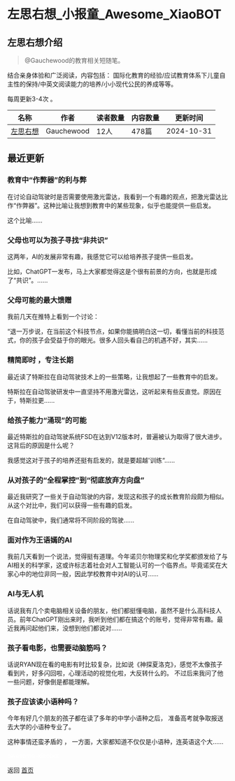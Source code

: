 # 左思右想_小报童_Awesome_XiaoBOT

## 左思右想介绍
> @Gauchewood的教育相关短随笔。    
    
结合亲身体验和广泛阅读，内容包括： 国际化教育的经验/应试教育体系下儿童自主性的保持/中英文阅读能力的培养/小小现代公民的养成等等。    
    
每周更新3-4次 。  
  


|名称|作者|读者数量|内容数量|更新时间|
|---|---|---|---|---|
|[左思右想](https://xiaobot.net/p/thinkagain?refer=9c3f1c95-a052-465a-9902-f6d75080262a)|Gauchewood|12人|478篇|2024-10-31|

## 最近更新
### 教育中“作弊器”的利与弊

在讨论自动驾驶时是否需要使用激光雷达，我看到一个有趣的观点，把激光雷达比作“作弊器”。这种比喻让我想到教育中的某些现象，似乎也能提供一些启发。

这个比喻......

### 父母也可以为孩子寻找“非共识”

这两年，AI的发展非常有趣，我感觉它可以给培养孩子提供一些启发。

比如，ChatGPT一发布，马上大家都觉得这是个很有前景的方向，也就是形成了“共识”。......

### 父母可能的最大馈赠

我前几天在推特上看到一个讨论：

“退一万步说，在当前这个科技节点，如果你能搞明白这一切，看懂当前的科技范式，你的孩子会受益于你的眼光。很多人回头看自己的机遇不好，其实......

### 精简即时 ，专注长期

最近读了特斯拉在自动驾驶技术上的一些策略，让我想起了一些教育中的启发。

特斯拉在自动驾驶研发中一直坚持不用激光雷达，这听起来有些反直觉。原因在于，特斯拉更......

### 给孩子能力“涌现”的可能

最近特斯拉的自动驾驶系统FSD在达到V12版本时，普遍被认为取得了很大进步。这背后的原因是什么呢？

我感觉这对于孩子的培养还挺有启发的，就是要超越'训练“......

### 从对孩子的“全程掌控”到“彻底放弃方向盘”

最近我研究了一些关于自动驾驶的内容，发现这和孩子的成长教育阶段颇为相似。从这个对比中，我们可以获得一些有趣的启发。

在自动驾驶中，我们通常将不同阶段的驾驶......

### 面对作为王语嫣的AI

我前几天看到一个说法，觉得挺有道理。今年诺贝尔物理奖和化学奖都颁发给了与AI相关的科学家，这或许标志着社会对人工智能认可的一个临界点。毕竟诺奖在大家心中的地位非同一般，因此学校教育中对AI的认可......

### AI与无人机

话说我有几个卖电脑相关设备的朋友，他们都挺懂电脑，虽然不是什么高科技人员。前年ChatGPT刚出来时，我听到他们都在搞这个的账号，觉得非常有趣。最近我再问起他们来，没想到他们都说对......

### 孩子看电影，也需要动脑筋吗？

话说RYAN现在看的电影有时比较复杂，比如说《神探夏洛克》，感觉不太像孩子看到片，好多闪回啦，心理活动的视觉化啦，大反转什么的。
不过后来我问了他一些问题，好像倒是都能理解。

### 孩子应该读小语种吗？

今年有好几个朋友的孩子都在读了多年的中学小语种之后， 准备高考就争取报送去大学的小语种专业了。

这种事情还蛮矛盾的 ， 一方面，大家都知道不仅仅是小语种，连英语这个大......


<a href="https://github.com/Reno9527/awesome-xiaobot" style="color: white; text-decoration: none;">awesome-xiaobot</a>

返回 [首页](../README.md)
